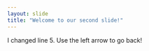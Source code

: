 ```yaml
---
layout: slide
title: "Welcome to our second slide!"
---
```

I changed line 5.
Use the left arrow to go back!
